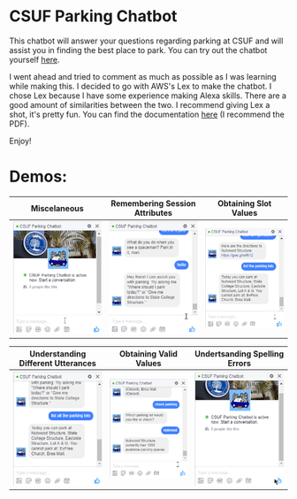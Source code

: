 # CSUF Parking Chatbot

This chatbot will answer your questions regarding parking at CSUF and will assist you in finding the best place to park. You can try out the chatbot yourself [here](https://www.facebook.com/csufparking/?ref=aymt_homepage_panel).

I went ahead and tried to comment as much as possible as I was learning while making this. I decided to go with AWS's Lex to make the chatbot. I chose Lex because I have some experience making Alexa skills. There are a good amount of similarities between the two. I recommend giving Lex a shot, it's pretty fun. You can find the documentation [here](https://aws.amazon.com/documentation/lex/) (I recommend the PDF).

Enjoy!

# Demos: #

Miscelaneous                                                                                      | Remembering Session Attributes                                                                       | Obtaining Slot Values
:------------------------------------------------------------------------------------------------:|:----------------------------------------------------------------------------------------------------:|:-----------------------------------------------------------------------------------------------------:
![](https://raw.githubusercontent.com/omolazabal/csuf-parking-chatbot/master/gifs/final-misc.gif) | ![](https://raw.githubusercontent.com/omolazabal/csuf-parking-chatbot/master/gifs/final-opt-rem.gif) | ![](https://raw.githubusercontent.com/omolazabal/csuf-parking-chatbot/master/gifs/final-get-vals2.gif)

Understanding Different Utterances                                                                                      | Obtaining Valid Values                                                                                 | Undertsanding Spelling Errors
:------------------------------------------------------------------------------------------------------:|:------------------------------------------------------------------------------------------------------:|:-----------------------------------------------------------------------------------------------------:
![](https://raw.githubusercontent.com/omolazabal/csuf-parking-chatbot/master/gifs/final-utterances.gif) | ![](https://raw.githubusercontent.com/omolazabal/csuf-parking-chatbot/master/gifs/final-re-elicit.gif) | ![](https://raw.githubusercontent.com/omolazabal/csuf-parking-chatbot/master/gifs/final-autocorrect.gif)
